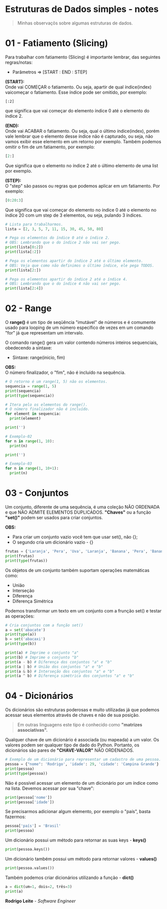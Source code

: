 # Estruturas de Dados simples - notes

> Minhas observaçõs sobre algumas estruturas de dados.

# 01 - Fatiamento (Slicing)

Para trabalhar com fatiamento (Slicing) é importante lembrar, das seguintes regras/notas:

 - Parâmetros => [START : END : STEP]

**(START):**  
Onde vai COMEÇAR o fatiamento. Ou seja, apartir de qual índice(index) vaicomeçar o fatiamento. Esse índice pode ser omitido, por exemplo:

```
[:2]
```

que significa que vai começar do elemento índice 0 até o elemento do índice 2.

**(END):**  
Onde vai ACABAR o fatiamento. Ou seja, qual o último índice(index), porém vale lembrar que o elemento desse índice não é capturado, ou seja, não vamos exibir esse elemento em um retorno por exemplo. Também podemos omitir o fim de um fatiamento, por exemplo:

```python
[2:]
```

Que significa que o elemento no índice 2 até o último elemento de uma list por exemplo.

**(STEP):**  
O "step" são passos ou regras que podemos aplicar em um fatiamento. Por exemplo:

```python
[0:20:3]
```

Que significa que vai começar do elemento no índice 0 até o elemento no índice 20 com um step de 3 elementos, ou seja, pulando 3 índices.

```python
# Lista para trabalharmos.
lista = [2, 3, 5, 7, 11, 15, 30, 45, 50, 80]

# Pega os elementos do índice 0 até o índice 2.
# OBS: Lembrando que o do índice 2 não vai ser pego.
print(lista[0:2])
print(lista[:2])

# Pega os elementos apartir do índice 2 até o último elemento.
# OBS: Veja que como não definimos o último índice, ele pega TODOS.
print(lista[2:])

# Pega os elementos apartir do índice 2 até o índice 4.
# OBS: Lembrando que o do índice 4 não vai ser pego.
print(lista[2:4])
```

# 02 - Range
O **range()** é um tipo de seqüência "imutável" de números e é comumente usado para looping de um número específico de vezes em um comando "for" já que representam um intervalo.

O comando range() gera um valor contendo números inteiros sequenciais, obedecendo a sintaxe:

 - Sintaxe: range(inicio, fim)

**OBS:**  
O número finalizador, o "fim", não é incluído na sequência.

```python
# O retorno é um range(1, 5) não os elementos.
sequencia = range(1, 5)
print(sequencia)
print(type(sequencia))

# Itera pelo os elementos do range().
# O número finalizador não é incluído.
for element in sequencia:
  print(element)

print('')

# Exemplo-02
for n in range(1, 10):
  print(n)

print('')

# Exemplo-03
for n in range(1, 10+1):
  print(n)
```

# 03 - Conjuntos
Um conjunto, diferente de uma sequência, é uma coleção NÃO ORDENADA e que NÃO ADMITE ELEMENTOS DUPLICADOS. **"Chaves"** ou a função **"set()"** podem ser usados para criar conjuntos.

**OBS:**  
 - Para criar um conjunto vazio você tem que usar set(), não {};
 - O segundo cria um dicionário vazio - {}

```python
frutas = {'Laranja', 'Pera', 'Uva', 'Laranja', 'Banana', 'Pera', 'Banana'}
print(frutas)
print(type(frutas))
```

Os objetos de um conjunto também suportam operações matemáticas como:
 - União
 - Interseção
 - Diferença
 - Diferença Simétrica

Podemos transformar um texto em um conjunto com a frunção set() e testar as operações:

```python
# Cria conjuntos com a função set()
a = set('abacate')
print(type(a))
b = set('abacaxi')
print(type(b))

print(a) # Imprime o conjunto "a"
print(b) # Imprime o conjunto "b"
print(a - b) # Diferença dos conjuntos "a" e "b"
print(a | b) # União dos conjuntos "a" e "b"
print(a & b) # Interseção dos conjuntos "a" e "b"
print(a ^ b) # Diferença simétrica dos conjuntos "a" e "b"
```

# 04 - Dicionários
Os dicionários são estruturas poderosas e muito utilizadas já que podemos acessar seus elementos através de chaves e não de sua posição.

> Em outras linguagens este tipo é conhecido como **"matrizes associativas".**

Qualquer chave de um dicionário é associada (ou mapeada) a um valor. Os valores podem ser qualquer tipo de dado do Python. Portanto, os dicionários são pares de **"CHAVE-VALOR"** NÃO ORDENADOS.

```python
# Exemplo de um dicionário para representar um cadastro de uma pessoa.
pessoa = {"nome": 'Rodrigo', 'idade': 29, 'cidade': 'Campina Grande'}
print(pessoa)
print(type(pessoa))
```

Não é possível acessar um elemento de um dicionário por um índice como na lista. Devemos acessar por sua "chave":

```python
print(pessoa['nome'])
print(pessoa['idade'])
```

Se precisarmos adicionar algum elemento, por exemplo o "país", basta fazermos:

```python
pessoa['país'] = 'Brasil'
print(pessoa)
```

Um dicionário possui um método para retornar as suas keys - **keys()**

```python
print(pessoa.keys())
```

Um dicionário também possui um método para retornar valores - **values()**

```python
print(pessoa.values())
```

Também podemos criar dicionários utilizando a função - **dict()**

```python
a = dict(um=1, dois=2, três=3)
print(a)
```

**Rodrigo Leite** *- Software Engineer*
